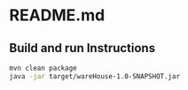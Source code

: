 # README.md

## Build and run Instructions

```bash
mvn clean package
java -jar target/wareHouse-1.0-SNAPSHOT.jar
```